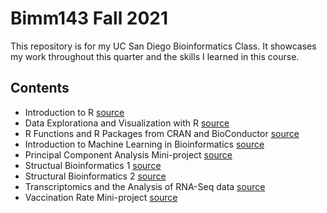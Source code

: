 # Bimm143 Fall 2021 

This repository is for my UC San Diego Bioinformatics Class. 
It showcases my work throughout this quarter and the skills I learned in this course. 

## Contents
- Introduction to R [source](https://github.com/camrynmccann/bimm143/blob/main/class04/Class04.pdf)
- Data Explorationa and Visualization with R [source](https://github.com/camrynmccann/bimm143/blob/main/Class05/Class05.pdf)
- R Functions and R Packages from CRAN and BioConductor [source](https://github.com/camrynmccann/bimm143/blob/main/Class06/Class06.pdf) 
- Introduction to Machine Learning in Bioinformatics [source](https://github.com/camrynmccann/bimm143/blob/main/Class08*/Class08-.pdf)
- Principal Component Analysis Mini-project [source](https://github.com/camrynmccann/bimm143/blob/main/Class09_MiniProject/Class09_MiniProject.pdf)
- Structual Bioinformatics 1 [source](https://github.com/camrynmccann/bimm143/blob/main/Class11.pdf)
- Structural Bioinformatics 2 [source](https://github.com/camrynmccann/bimm143/blob/main/Class11_Part2.pdf)
- Transcriptomics and the Analysis of RNA-Seq data [source](https://github.com/camrynmccann/bimm143/blob/main/Class15/Class15pt1.pdf)
- Vaccination Rate Mini-project [source](https://github.com/camrynmccann/bimm143/blob/main/Class17/Class17_Covid19MiniProject.pdf)
